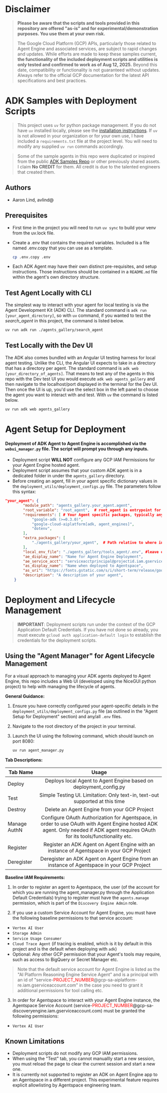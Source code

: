 # **Disclaimer**
> **Please be aware that the scripts and tools provided in this repository are offered "as-is" and for experimental/demonstration purposes. You use them at your own risk.**
>
> The Google Cloud Platform (GCP) APIs, particularly those related to Agent Engine and associated services, are subject to rapid changes and updates. While efforts are made to keep these samples current, **the functionality of the included deployment scripts and utilities is only tested and confirmed to work as of Aug 12, 2025.** Beyond this date, compatibility or functionality is not guaranteed without updates. Always refer to the official GCP documentation for the latest API specifications and best practices.

# ADK Samples with Deployment Scripts



>This project uses `uv` for python package management. If you do not have `uv` installed locally, please see the [installation instructions](https://docs.astral.sh/uv/getting-started/installation/). If `uv` is not allowed in your organization or for your own use, I have included a `requirements.txt` file at the project level. You will need to modify any supplied `uv run` commands accordingly.

>Some of the sample agents in this repo were duplicated or inspired from the public [ADK Samples Repo](https://github.com/google/adk-samples) or other previously shared assets. I claim **No CREDIT** for them. All credit is due to the talented engineers that created them. 

## Authors
- Aaron Lind, avlind@

## Prerequisites
- First time in the project you will need to run `uv sync` to build your venv from the uv.lock file.


- Create a .env that contains the required variables. Included is a file named .env.copy that you can use as a template. 
  
    ```bash
    cp .env.copy .env
    ```

- Each ADK Agent may have their own distinct pre-requisites, and setup instructions. Those instructions should be contained in a `README.md` file within the agent's own directory structure. 


## Test Agent Locally with CLI
The simplest way to interact with your agent for local testing is via the Agent Development Kit (ADK) CLI. The standard command is `adk run [your_agent_directory]`, so with `uv` command, if you wanted to test the *search_agent* in this project, the command is listed below.

```bash
uv run adk run ./agents_gallery/search_agent
```

## Test Locally with the Dev UI
The ADK also comes bundled with an Angular UI testing harness for local agent testing. Unlike the CLI, the Angular UI expects to take in a directory that has a directory per agent. The standard command is `adk web [your_directory_of_agents]`. That means to test any of the agents in this repo with the Dev test UI you would execute `adk web agents_gallery` and then navigate to the localhost/port displayed in the terminal for the Dev UI. Then once the UI is up, you'd use the select box in the left panel to choose the agent you want to interact with and test. With `uv` the command is listed below.


```bash
uv run adk web agents_gallery
```

# Agent Setup for Deployment
#### Deployment of ADK Agent to Agent Engine is accomplished via the `webui_manager.py` file. The script will prompt you through any inputs.

- Deployment script **WILL NOT** configure any GCP IAM Permissions for your Agent Engine hosted agent.
- Deployment script assumes that your custom ADK agent is in a dedicated folder in under the `agents_gallery` directory. 
- Before creating an agent, fill in your agent specific dictionary values in the `deployment_utils/deployment_configs.py` file. The parameters follow this syntax:
```json
"your_agent": {
        "module_path": "agents_gallery.your_agent.agent",
        "root_variable": "root_agent",  # root_agent is entrypoint for ADK
        "requirements": [ # Your Agent specific packages, typically anything you would need to pip install
            "google-adk (>=0.3.0)",
            "google-cloud-aiplatform[adk, agent_engines]",
            "dotenv",
        ],
        "extra_packages": [ 
            "./agents_gallery/your_agent",  # Path relative to where interactive_manager.py is run for the agent's directory
        ],
        "local_env_file": "./agents_gallery/tools_agent/.env", #leave empty if not used
        "ae_display_name": "Name for Agent Engine Deployment",
        "ae_service_acct": "serviceacctprincipal@projectid.iam.gserviceaccount.com",  #optional, leave blank to use default service account
        "as_display_name": "Name when deployed to Agentspace",
        "as_uri": "https://fonts.gstatic.com/s/i/short-term/release/googlesymbols/query_stats/default/24px.svg", #icon to be used in Agentspace
        "description": "A description of your agent",
    }
```
# Deployment and Lifecycle Management
>**IMPORTANT**: Deployment scripts run under the context of the GCP Application Default Credentials. If you have not done so already, you must execute `gcloud auth application-default login` to establish the credentials for the deployment scripts.


## Using the "Agent Manager" for Agent Lifecycle Management
For a visual approach to managing your ADK agents deployed to Agent Engine, this repo includes a Web UI (developed using the NiceGUI python project) to help with managing the lifecycle of agents.

**General Guidance:**

1.  Ensure you have correctly configured your agent-specific details in the `deployment_utils/deployment_configs.py` file (as outlined in the "Agent Setup for Deployment" section) and any/all `.env` files.
2.  Navigate to the root directory of the project in your terminal.
3.  Launch the UI using the following command, which should launch on port 8080:

    ```bash
    uv run agent_manager.py
    ```
**Tab Descriptions:**

| Tab Name  | Usage |
| ------------- |:-------------:|
| Deploy | Deploys local Agent to Agent Engine based on deployment_config.py |
| Test | Simple Testing UI. Limitation: Only text-in, text-out supported at this time |
| Destroy | Delete an Agent Engine from your GCP Project |
| Manage AuthN | Configure OAuth Authorization for Agentspace, in order to use OAuth with Agent Engine hosted ADK agent. Only needed if ADK agent requires OAuth for its tools/functionality etc. |
| Register | Register an ADK Agent on Agent Engine with an instance of Agentspace in your GCP Project |
| Deregister | Deregister an ADK Agent on Agent Engine from an instance of Agentspace in your GCP Project |

**Baseline IAM Requirements:**

1. In order to register an agent to Agentspace, the user (of the account for which you are running the agent_manager.py through the Application Default Credentials) trying to register must have the `agents.manage` permission, which is part of the `Discovery Engine Admin` role.

2. If you use a custom Service Account for Agent Engine, you must have the following baseline permissions to that service account:
 
 - `Vertex AI User`
 - `Storage Admin` 
 - `Service Usage Consumer`
 - `Cloud Trace Agent` (if tracing is enabled, which is it by default in this project and is the default when deploying with `adk`)
 - Optional: Any other GCP permission that your Agent's tools may require, such as access to BigQuery or Secret Manager etc.

>Note that the default service account for Agent Engine is listed as the "AI Platform Reasoning Engine Service Agent" and is a principal with an id of "service-<span style="color:red">PROJECT_NUMBER</span>@gcp-sa-aiplatform-re.iam.gserviceaccount.com" in the case you need to grant it additional permissions for tool calling etc.

3. In order for Agentspace to interact with your Agent Engine instance, the Agentspace Service Account (service-<span style="color:red">PROJECT_NUMBER</span>@gcp-sa-discoveryengine.iam.gserviceaccount.com) must be granted the following permissions: 

 - `Vertex AI User`


## Known Limitations

- Deployment scripts do not modify any GCP IAM permissions.
- When using the "Test" tab, you cannot manuallly start a new session, you must reload the page to clear the current session and start a new one.
- It is currently not supported to register an ADK on Agent Engine app to an Agentspace in a different project. This experimental feature requires explicit allowlisting by Agentspace engineering team.